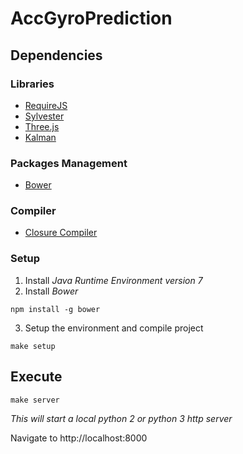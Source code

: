 # AccGyroPrediction

## Dependencies

### Libraries

* [RequireJS](http://www.requirejs.org/)
* [Sylvester](http://sylvester.jcoglan.com/)
* [Three.js](https://threejs.org/)
* [Kalman](https://github.com/itamarwe/kalman)

### Packages Management

* [Bower](https://bower.io/)

### Compiler

* [Closure Compiler](https://developers.google.com/closure/compiler/)

### Setup

1. Install _Java Runtime Environment version 7_
2. Install _Bower_
```
npm install -g bower
```
3. Setup the environment and compile project
```
make setup
```

## Execute
```
make server
```
_This will start a local python 2 or python 3 http server_

Navigate to http://localhost:8000
